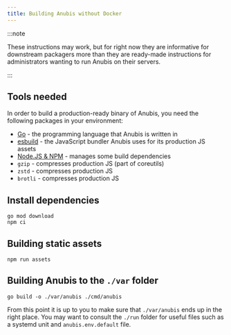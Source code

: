 ```yaml
---
title: Building Anubis without Docker
---
```


:::note

These instructions may work, but for right now they are informative for downstream packagers more than they are ready-made instructions for administrators wanting to run Anubis on their servers.

:::

## Tools needed

In order to build a production-ready binary of Anubis, you need the following packages in your environment:

- [Go](https://go.dev) - the programming language that Anubis is written in
- [esbuild](https://esbuild.github.io/) - the JavaScript bundler Anubis uses for its production JS assets
- [Node.JS & NPM](https://nodejs.org/en) - manages some build dependencies
- `gzip` - compresses production JS (part of coreutils)
- `zstd` - compresses production JS
- `brotli` - compresses production JS

## Install dependencies

```text
go mod download
npm ci
```

## Building static assets

```text
npm run assets
```

## Building Anubis to the `./var` folder

```text
go build -o ./var/anubis ./cmd/anubis
```

From this point it is up to you to make sure that `./var/anubis` ends up in the right place. You may want to consult the `./run` folder for useful files such as a systemd unit and `anubis.env.default` file.
